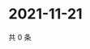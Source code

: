# 2021-11-21

共 0 条

<!-- BEGIN WEIBO -->
<!-- 最后更新时间 Sun Nov 21 2021 04:14:01 GMT+0800 (China Standard Time) -->

<!-- END WEIBO -->
